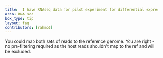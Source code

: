 ```yaml
---
title:  I have RNAseq data for pilot experiment for differential expression in host associated bacterium. One dataset is obtained from bacterial culture, but the other comes from bacteria obtained from the host (plant). I expect strong contamination of the second sample with host RNA reads. Should I filter out reads from the host before performing the analysis (if so, what tools I could use for that), or could I just ignore the contamination (since I will use the bacterial genome to map the reads, it will disregard any host associated reads)?
area: RNA-seq
box_type: tip
layout: faq
contributors: [rahmot]
---
```


You could map both sets of reads to the reference genome. You are right - no pre-filtering required as the host reads shouldn't map to the ref and will be excluded.
